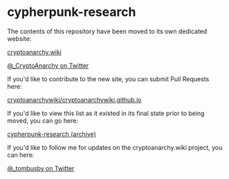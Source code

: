 # cypherpunk-research

The contents of this repository have been moved to its own dedicated website:

[cryptoanarchy.wiki](https://cryptoanarchy.wiki)

[@_CryptoAnarchy on Twitter](https://twitter.com/_CryptoAnarchy)

If you'd like to contribute to the new site, you can submit Pull Requests here:

[cryptoanarchywiki/cryptoanarchywiki.github.io](https://github.com/cryptoanarchywiki/cryptoanarchywiki.github.io/)

If you'd like to view this list as it existed in its final state prior to being moved, you can go here:

[cypherpunk-research (archive)](https://github.com/tombusby/cypherpunk-research/tree/be387755363b0d8c5bd38aabec8385f449a262ef)

If you'd like to follow me for updates on the cryptoanarchy.wiki project, you can here:

[@_tombusby on Twitter](https://twitter.com/_tombusby)
